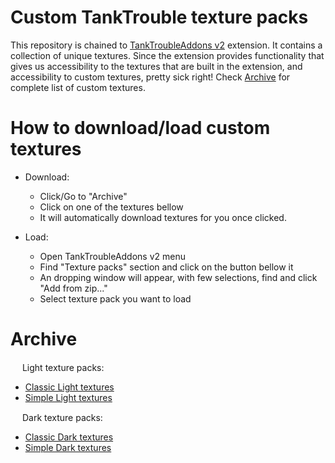 # Custom TankTrouble texture packs
This repository is chained to [TankTroubleAddons v2](https://github.com/asger-finding/tanktroubleaddons) extension. It contains a collection of unique textures. Since the extension provides functionality that gives us accessibility to the textures that are built in the extension, and accessibility to custom textures, pretty sick right! Check [Archive](https://github.com/kamarov-therussiantank/custom-tanktrouble-texturepacks/blob/main/README.md#archive) for complete list of custom textures.

# How to download/load custom textures
- Download:
  - Click/Go to "Archive"
  - Click on one of the textures bellow
  - It will automatically download textures for you once clicked.
 
- Load:
  - Open TankTroubleAddons v2 menu
  - Find "Texture packs" section and click on the button bellow it
  - An dropping window will appear, with few selections, find and click "Add from zip..."
  - Select texture pack you want to load
 

# Archive
<div><img src="https://raw.githubusercontent.com/kamarov-therussiantank/custom-tanktrouble-texturepacks/refs/heads/main/tex-buttons/light-textures.png" style="width: 15px"> Light texture packs:<div/>

  - [Classic Light textures](https://github.com/kamarov-therussiantank/custom-tanktrouble-texturepacks/raw/refs/heads/main/texturepacks/classic-light-texturepack.zip)
  - [Simple Light textures](https://github.com/kamarov-therussiantank/custom-tanktrouble-texturepacks/raw/refs/heads/main/texturepacks/simple-light-texturepack.zip)
   
<div><img src="https://raw.githubusercontent.com/kamarov-therussiantank/custom-tanktrouble-texturepacks/refs/heads/main/tex-buttons/dark-textures.png" style="width: 15px"> Dark texture packs:<div/>
   
  - [Classic Dark textures](https://github.com/kamarov-therussiantank/custom-tanktrouble-texturepacks/raw/refs/heads/main/texturepacks/classic-dark-texturepack.zip)
  - [Simple Dark textures](https://github.com/kamarov-therussiantank/custom-tanktrouble-texturepacks/raw/refs/heads/main/texturepacks/simple-dark-texturepack.zip)
